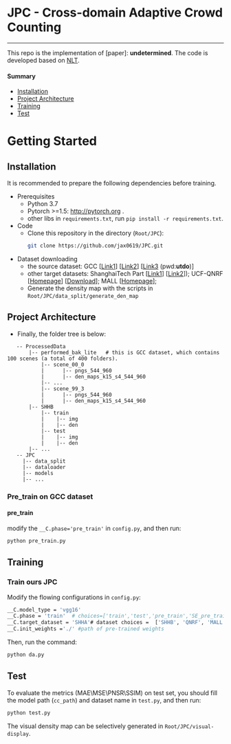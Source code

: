 # JPC - Cross-domain Adaptive Crowd Counting

---
This repo is the implementation of [paper]: **undetermined**. The code is developed based on [NLT](https://github.com/taohan10200/NLT).

#### Summary

* [Installation](#installation)
* [Project Architecture](#project-architecture)
* [Training](#training)
* [Test](#test)
# Getting Started

## Installation
It is recommended to prepare the following dependencies before training.

-  Prerequisites
    - Python 3.7
    - Pytorch >=1.5: http://pytorch.org .
    - other libs in ```requirements.txt```, run ```pip install -r requirements.txt```.
-  Code
    - Clone this repository in the directory (```Root/JPC```):
        ```bash
        git clone https://github.com/jax0619/JPC.git
        ```
- Dataset downloading
    - the source dataset: GCC [[Link1](https://mailnwpueducn-my.sharepoint.com/:f:/g/personal/gjy3035_mail_nwpu_edu_cn/Eo4L82dALJFDvUdy8rBm6B0BuQk6n5akJaN1WUF1BAeKUA?e=ge2cRg)] [[Link2](https://v2.fangcloud.com/share/4625d2bfa9427708060b5a5981)] [[Link3](https://pan.baidu.com/s/1OtKqmw84TFbxAiN0H2xBtQ) (pwd:**utdo**)] 
    - other target datasets: 
    ShanghaiTech Part [[Link1](https://www.dropbox.com/s/fipgjqxl7uj8hd5/ShanghaiTech.zip?dl=0)] [[Link2](https://pan.baidu.com/s/1nuAYslz)]);
    UCF-QNRF [[Homepage](https://www.crcv.ucf.edu/data/ucf-qnrf/)] [[Download](https://drive.google.com/open?id=1fLZdOsOXlv2muNB_bXEW6t-IS9MRziL6)];
    MALL [[Homepage](http://personal.ie.cuhk.edu.hk/~ccloy/downloads_mall_dataset.html)];
    - Generate the density map with the scripts in `Root/JPC/data_split/generate_den_map` 

## Project Architecture

  - Finally, the folder tree is below:
 ```
    -- ProcessedData
		|-- performed_bak_lite   # this is GCC dataset, which contains 100 scenes (a total of 400 folders).
            |-- scene_00_0
            |	   |-- pngs_544_960
            |	   |-- den_maps_k15_s4_544_960
            |-- ...
            |-- scene_99_3
            |	   |-- pngs_544_960
            |	   |-- den_maps_k15_s4_544_960
    	|-- SHHB
    	    |-- train
    	    |    |-- img
    	    |    |-- den
    	    |-- test
    	    |    |-- img
    	    |    |-- den
    	|-- ...		
	-- JPC
	  |-- data_split
	  |-- dataloader
	  |-- models
	  |-- ...
 ```

### Pre_train on GCC dataset


#### pre_train 
 modify the `__C.phase='pre_train'` in `config.py`, and then run: 
```bash
python pre_train.py
```

## Training

### Train ours JPC

Modify the flowing configurations in `config.py`:
 ```bash
__C.model_type = 'vgg16'
__C.phase = 'train'  # choices=['train','test','pre_train','SE_pre_train','cross_train']
__C.target_dataset = 'SHHA'# dataset choices =  ['SHHB', 'QNRF', 'MALL', 'SHHA']
__C.init_weights ='./' #path of pre-trained weights

```
Then, run the command:
```bash
python da.py
```

## Test
 To evaluate the metrics (MAE\MSE\PNSR\SSIM) on test set, you should fill the model path (`cc_path`) and dataset name in `test.py`, and then run:

 ```bash
python test.py
```

The visual density map can be selectively generated in `Root/JPC/visual-display`.

